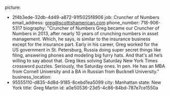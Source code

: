 picture:
  - 2f4b3ede-32db-4d49-a872-91f5025f8906
job: Cruncher of Numbers
email_address: greg@scottishamerican.com
phone_number: 718-906-5317
biography: "Cruncher of Numbers Greg became our Cruncher of Numbers in 2013, after nearly 10 years of crunching numbers in asset management. Which, he says, is similar to the insurance business except for the insurance part. Early in his career, Greg worked for the US government in St. Petersburg, Russia doing super secret things like filing, answering phones and modeling big furry hats. And that's all he’s willing to say about that. Greg likes solving Saturday New York Times crossword puzzles. Seriously, the Saturday ones. In pen. He has an MBA from Cornell University and a BA in Russian from Bucknell University."
business_location:
  - 95555110-d835-4d8d-9185-8cebd1ea5099
city: Manhattan
state: New York
title: Greg Martin
id: a0e50536-23d5-4c86-84bd-787e7ce1550a
